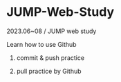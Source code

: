 # JUMP-Web-Study

2023.06~08 / JUMP web study

Learn how to use Github

1. commit & push practice

2. pull practice by Github